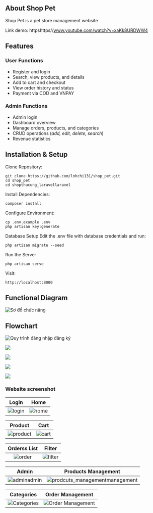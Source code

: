 ## About Shop Pet


Shop Pet is a pet store management website

Link demo: httpshttps//www.youtube.com/watch?v=xaKk8URDWW4

## Features

### User Functions
- Register and login
- Search, view products, and details
- Add to cart and checkout
- View order history and status
- Payment via COD and VNPAY

### Admin Functions
- Admin login
- Dashboard overview
- Manage orders, products, and categories
- CRUD operations (*add, edit, delete, search*)
- Revenue statistics

## Installation & Setup

Clone Repository:

    git clone https://github.com/lnhchi131/shop_pet.git
    cd shop_pet
    cd shopthucung_laravellaravel

Install Dependencies:

    composer install

Configure Environment:

    cp .env.example .env
    php artisan key:generate

Database Setup
Edit the .env file with database credentials and run:

    php artisan migrate --seed

Run the Server

    php artisan serve

Visit: 

    http://localhost:8000


## Functional Diagram
![Sơ đồ chức năng](img/Sơ%20Đồ%20Chức%20Năng.png)

## Flowchart 
![Quy trình đăng nhập đăng ký](img/Quy%20trình%20đặp%20nhập%20đăng%20ký.png)


![](img/Quy%20trình%20duyệt%20sản%20phẩm.png)


![](img/Quy%20trình%20xem%20sản%20phẩm%20chi%20tiết%20.png)


![](img/Quy%20trình%20đặt%20hàng%20và%20thanh%20%20toán.png)


![](img/Quy%20trình%20theo%20dỗi%20Đơn%20hàng.png)

### Website screenshot

| Login  |  Home
|:-:|:-:|
| ![login](img/login.png) | ![home](img/home.png) |

| Product  |  Cart
|:-:|:-:|
| ![product](img/product.png) | ![cart](img/cart.png) |

| Orderss List  |  Filter
|:-:|:-:|
| ![order](img/order.png) | ![filter](img/filter.png) |

| Admin  |  Products  Management
|:-:|:-:|
| ![adminadmin](img/admin.png) | ![prodcuts_managementmanagement](img/product_management.jpg) |

| Categories  |  Order Management
|:-:|:-:|
| ![Categories ](img/categories.jpg) | ![Order Management](img/order_management.jpg) |